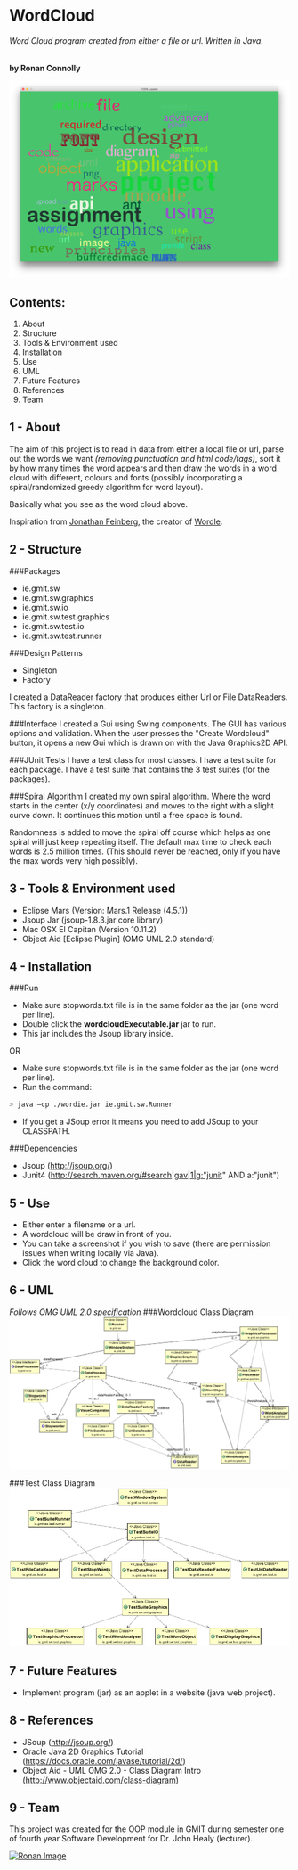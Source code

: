 # WordCloud
###### Word Cloud program created from either a file or url. Written in Java.
**by Ronan Connolly**  

![oopAss cover](https://github.com/RonanC/WordCloud/blob/master/graphics/cover.png "oopAss cover")

Contents:
---------
1. About
2. Structure
3. Tools & Environment used
4. Installation
5. Use
6. UML
7. Future Features
8. References
9. Team

1 - About
---
The aim of this project is to read in data from either a local file or url, parse out the words we want *(removing punctuation and html code/tags)*, sort it by how many times the word appears and then draw the words in a word cloud with different, colours and fonts (possibly incorporating a spiral/randomized greedy algorithm for word layout).

Basically what you see as the word cloud above.

Inspiration from [Jonathan Feinberg](http://mrfeinberg.com/), the creator of [Wordle](http://www.wordle.net/).


2 - Structure
---
###Packages
- ie.gmit.sw
- ie.gmit.sw.graphics
- ie.gmit.sw.io
- ie.gmit.sw.test.graphics
- ie.gmit.sw.test.io
- ie.gmit.sw.test.runner

###Design Patterns
- Singleton
- Factory

I created a DataReader factory that produces either Url or File DataReaders.
This factory is a singleton.

###Interface
I created a Gui using Swing components.
The GUI has various options and validation.
When the user presses the "Create Wordcloud" button, it opens a new Gui which is drawn on with the Java Graphics2D API.

###JUnit Tests
I have a test class for most classes.
I have a test suite for each package.
I have a test suite that contains the 3 test suites (for the packages).

###Spiral Algorithm
I created my own spiral algorithm.
Where the word starts in the center (x/y coordinates) and moves to the right with a slight curve down.
It continues this motion until a free space is found.

Randomness is added to move the spiral off course which helps as one spiral will just keep repeating itself.
The default max time to check each words is 2.5 million times. (This should never be reached, only if you have the max words very high possibly).

3 - Tools & Environment used
---
- Eclipse Mars (Version: Mars.1 Release (4.5.1))
- Jsoup Jar (jsoup-1.8.3.jar core library)
- Mac OSX El Capitan (Version 10.11.2)
- Object Aid [Eclipse Plugin] (OMG UML 2.0 standard)


4 - Installation
---
###Run
- Make sure stopwords.txt file is in the same folder as the jar (one word per line).  
- Double click the **wordcloudExecutable.jar** jar to run.
- This jar includes the Jsoup library inside.

OR

- Make sure stopwords.txt file is in the same folder as the jar (one word per line).
- Run the command:
```sh
> java –cp ./wordie.jar ie.gmit.sw.Runner
```
 
- If you get a JSoup error it means you need to add JSoup to your CLASSPATH.

###Dependencies  
- Jsoup (http://jsoup.org/)
- Junit4 (http://search.maven.org/#search|gav|1|g:"junit" AND a:"junit")


5 - Use
---
- Either enter a filename or a url.
- A wordcloud will be draw in front of you.
- You can take a screenshot if you wish to save (there are permission issues when writing locally via Java).
- Click the word cloud to change the background color.


6 - UML
---
*Follows OMG UML 2.0 specification*
###Wordcloud Class Diagram
![Wordcloud Class Diagram](https://github.com/RonanC/WordCloud/blob/master/src/ie/gmit/sw/uml/design.png)

###Test Class Diagram
![Test Class Diagram](https://github.com/RonanC/WordCloud/blob/master/src/ie/gmit/sw/uml/test.png)

7 - Future Features
---
- Implement program (jar) as an applet in a website (java web project).


8 - References
---
- JSoup (http://jsoup.org/)
- Oracle Java 2D Graphics Tutorial (https://docs.oracle.com/javase/tutorial/2d/)
- Object Aid - UML OMG 2.0 - Class Diagram Intro (http://www.objectaid.com/class-diagram)


9 - Team
---
This project was created for the OOP module in GMIT during semester one of fourth year Software Development for Dr. John Healy (lecturer).

<a href="https://github.com/RonanC"><img src="https://github.com/RonanC/DodgySpike/blob/master/PromoImages/Ronan.png" width="100px" height="100px" title="Ronan" alt="Ronan Image"/></a>
